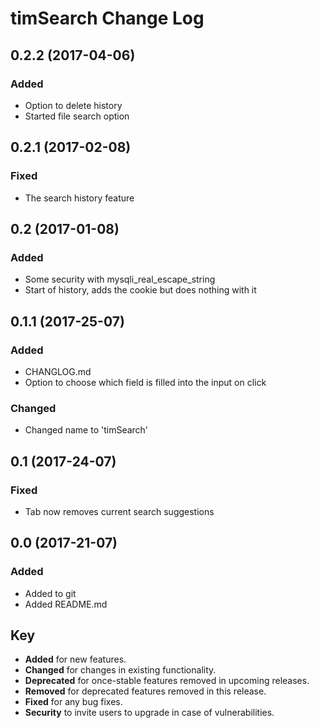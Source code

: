 # timSearch Change Log

## 0.2.2 (2017-04-06)
### Added
- Option to delete history
- Started file search option

## 0.2.1 (2017-02-08)
### Fixed
- The search history feature

## 0.2 (2017-01-08)
### Added
- Some security with mysqli_real_escape_string
- Start of history, adds the cookie but does nothing with it

## 0.1.1 (2017-25-07)
### Added 
- CHANGLOG.md
- Option to choose which field is filled into the input on click

 ### Changed
- Changed name to 'timSearch'

## 0.1 (2017-24-07)
### Fixed
- Tab now removes current search suggestions


## 0.0 (2017-21-07)
### Added
- Added to git
- Added README.md

## Key
- __Added__ for new features.
- __Changed__ for changes in existing functionality.
- __Deprecated__ for once-stable features removed in upcoming releases.
- __Removed__ for deprecated features removed in this release.
- __Fixed__ for any bug fixes.
- __Security__ to invite users to upgrade in case of vulnerabilities.
